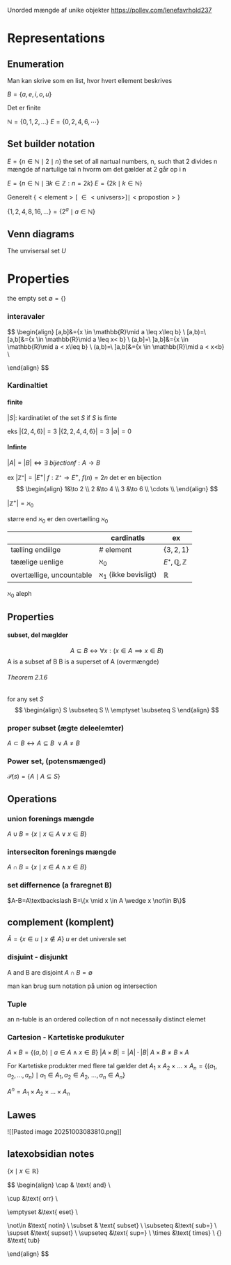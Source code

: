 Unorded mængde af unike objekter 
https://pollev.com/lenefavrhold237
# Representations

## Enumeration
Man kan skrive som en list, hvor hvert ellement beskrives

$B = \{a,e,i,o,u\}$

Det er finite


$\mathbb{N}=\{0,1,2,\dots\}$
$E=\{0,2,4,6,\cdots\}$
## Set builder notation
$E=\{n\in \mathbb{N}\mid 2\mid n\}$
the set of all nartual numbers, n, such that 2 divides n
mængde af nartulige tal n hvorm om det gælder at 2 går op i n

$E=\{n\in \mathbb{N} \mid \exists k\in \mathbb{Z}:n=2k\}$
$E=\{2k\mid k\in \mathbb{N}\}$

Generelt 
$\{<\text{element}>[\ \in < \text{univsers}>]\mid <\text{propostion}>\}$

$\{1,2,4,8,16,\dots\}=\{2^a\mid a\in \mathbb{N}\}$
## Venn diagrams
The unvisersal set $U$

# Properties

the empty set $\emptyset=\{\}$


### interavaler
$$
\begin{align}
[a,b]&=\{x \in \mathbb{R}\mid a \leq x\leq b\} \\
[a,b)=\ [a,b[&=\{x \in \mathbb{R}\mid a \leq x< b\} \\
(a,b]=\ ]a,b]&=\{x \in \mathbb{R}\mid a < x\leq b\} \\
(a,b)=\ ]a,b[&=\{x \in \mathbb{R}\mid a < x<b\} \\
 
\end{align}
$$


### Kardinaltiet 
#### finite
$|S|$: kardinatilet of the set $S$ if $S$ is finte

eks
$|\{2,4,6\}|=3$
$|\{2,2,4,4,6\}|=3$
$|\emptyset|=0$

#### Infinte
$|A|= |B| \Leftrightarrow \exists \ bijection f:A\to B$

ex
$|\mathbb{Z}⁺|=|E^+|$
$f:\mathbb{Z}⁺\to E^+, \ f(n)=2n$ det er en bijection 
$$
\begin{align}
1&\to 2 \\
2 &\to 4 \\
3 &\to 6 \\
\cdots \\  
\end{align}
$$


 $|\mathbb{Z}^+|=\aleph_{0}$ 

større end $\aleph_{0}$ er den overtælling
$\aleph_{0}$


|                          | cardinatls                    | ex                           |
| ------------------------ | ----------------------------- | ---------------------------- |
| tælling endiilge         | # element                     | $\{3,2,1\}$                  |
| tæælige uenlige          | $\aleph_{0}$                  | $E⁺, \mathbb{Q}, \mathbb{Z}$ |
| overtællige, uncountable | $\aleph_{1}$ (ikke bevisligt) | $\mathbb{R}$                 |



$\aleph_{0} \text{ aleph}$ 

## Properties
#### subset, del mæglder 
$$
A \subseteq B \leftrightarrow  \forall x:(x \in A \implies x \in B)
$$
A is a subset af B
B is a superset of A (overmængde)


###### Theorem  2.1.6
for any set $S$
$$
\begin{align}
S \subseteq S \\
\emptyset \subseteq S
\end{align}
$$
### proper subset (ægte deleelemter)
$A \subset B \leftrightarrow A \subseteq B \ \vee A\neq B$


### Power set, (potensmænged)
$\mathcal{P}(s)=\{A\mid A\subseteq S\}$
## Operations 
### union forenings mængde
$A \cup B=\{x\mid x \in A \vee x \in B\}$
### interseciton forenings mængde
$A \cap B=\{x\mid x \in A \wedge x \in B\}$

### set differnence (a fraregnet B)
$A-B=A\textbackslash B=\{x \mid x \in A \wedge x \not\in B\}$

## complement (komplent)
$\bar{A}=\{x \in u \mid x \not\in A\}$
$u$ er det universle set

### disjuint - disjunkt
A and B are disjoint $A\cap B=\emptyset$ 

man kan brug sum notation på union og intersection

### Tuple
an n-tuble is an ordered collection of n not necessaily distinct elemet

### Cartesion - Kartetiske produkuter
$A \times B=\{(a,b)\mid a \in A \wedge x \in B\}$
$|A\times B|=|A|\cdot|B|$
$A\times B\neq B\times A$


For Kartetiske produkter med flere tal gælder det
$A_{1} \times A_{2} \times \dots \times A_{n}=\{(a_{1},a_{2},\dots,a_{n})\mid a_{1} \in A_{1}, a_{2} \in A_{2},\ \dots,  a_{n} \in A_{n}\}$

$A^n=A_{1} \times A_{2} \times \dots \times A_{n}$



## Lawes
![[Pasted image 20251003083810.png]]


## latexobsidian notes

$\{ x \mid  x \in \mathbb{R}\}$


$$
\begin{align}
\cap & \text{ and} \\
 
\cup &\text{ orr} \\

\emptyset &\text{ eset} \\

\not\in &\text{ notin}  \\
\subset & \text{ subset} \\ 
\subseteq &\text{ sub=} \\ 
\supset &\text{ supset} \\
\supseteq &\text{ sup=} \\
\times &\text{ times} \\ 
\{\} &\text{ tub}

\end{align}
$$